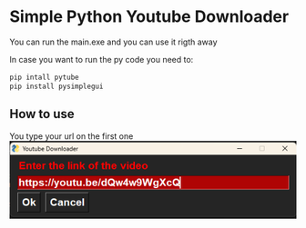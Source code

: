 # Simple Python Youtube Downloader

You can run the main.exe and you can use it rigth away

In case you want to run the py code you need to:
```
pip intall pytube
pip install pysimplegui
```
## How to use

You type your url on the first one
![scr1](https://raw.githubusercontent.com/MikeTsak/py-simple-yt-downloader/main/scr/Screenshot_1.png)
